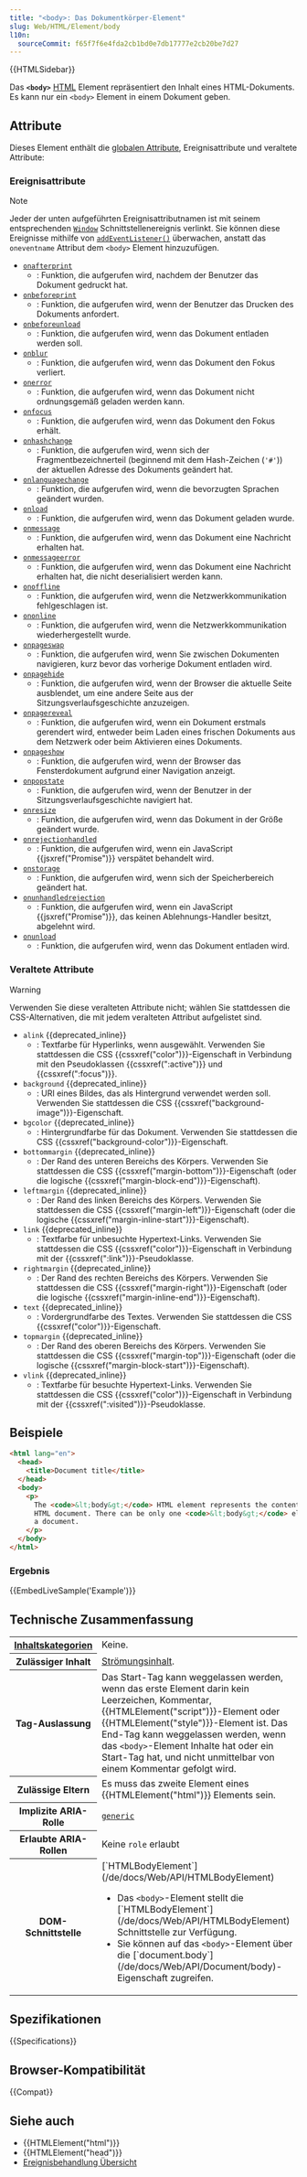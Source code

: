 ```yaml
---
title: "<body>: Das Dokumentkörper-Element"
slug: Web/HTML/Element/body
l10n:
  sourceCommit: f65f7f6e4fda2cb1bd0e7db17777e2cb20be7d27
---
```


{{HTMLSidebar}}

Das **`<body>`** [HTML](/de/docs/Web/HTML) Element repräsentiert den Inhalt eines HTML-Dokuments. Es kann nur ein `<body>` Element in einem Dokument geben.

## Attribute

Dieses Element enthält die [globalen Attribute](/de/docs/Web/HTML/Global_attributes), Ereignisattribute und veraltete Attribute:

### Ereignisattribute

> [!NOTE]
> Jeder der unten aufgeführten Ereignisattributnamen ist mit seinem entsprechenden [`Window`](/de/docs/Web/API/Window) Schnittstellenereignis verlinkt. Sie können diese Ereignisse mithilfe von [`addEventListener()`](/de/docs/Web/API/EventTarget/addEventListener) überwachen, anstatt das `oneventname` Attribut dem `<body>` Element hinzuzufügen.

- [`onafterprint`](/de/docs/Web/API/Window/afterprint_event)
  - : Funktion, die aufgerufen wird, nachdem der Benutzer das Dokument gedruckt hat.
- [`onbeforeprint`](/de/docs/Web/API/Window/beforeprint_event)
  - : Funktion, die aufgerufen wird, wenn der Benutzer das Drucken des Dokuments anfordert.
- [`onbeforeunload`](/de/docs/Web/API/Window/beforeunload_event)
  - : Funktion, die aufgerufen wird, wenn das Dokument entladen werden soll.
- [`onblur`](/de/docs/Web/API/Window/blur_event)
  - : Funktion, die aufgerufen wird, wenn das Dokument den Fokus verliert.
- [`onerror`](/de/docs/Web/API/Window/error_event)
  - : Funktion, die aufgerufen wird, wenn das Dokument nicht ordnungsgemäß geladen werden kann.
- [`onfocus`](/de/docs/Web/API/Window/focus_event)
  - : Funktion, die aufgerufen wird, wenn das Dokument den Fokus erhält.
- [`onhashchange`](/de/docs/Web/API/Window/hashchange_event)
  - : Funktion, die aufgerufen wird, wenn sich der Fragmentbezeichnerteil (beginnend mit dem Hash-Zeichen (`'#'`)) der aktuellen Adresse des Dokuments geändert hat.
- [`onlanguagechange`](/de/docs/Web/API/Window/languagechange_event)
  - : Funktion, die aufgerufen wird, wenn die bevorzugten Sprachen geändert wurden.
- [`onload`](/de/docs/Web/API/Window/load_event)
  - : Funktion, die aufgerufen wird, wenn das Dokument geladen wurde.
- [`onmessage`](/de/docs/Web/API/Window/message_event)
  - : Funktion, die aufgerufen wird, wenn das Dokument eine Nachricht erhalten hat.
- [`onmessageerror`](/de/docs/Web/API/Window/messageerror_event)
  - : Funktion, die aufgerufen wird, wenn das Dokument eine Nachricht erhalten hat, die nicht deserialisiert werden kann.
- [`onoffline`](/de/docs/Web/API/Window/offline_event)
  - : Funktion, die aufgerufen wird, wenn die Netzwerkkommunikation fehlgeschlagen ist.
- [`ononline`](/de/docs/Web/API/Window/online_event)
  - : Funktion, die aufgerufen wird, wenn die Netzwerkkommunikation wiederhergestellt wurde.
- [`onpageswap`](/de/docs/Web/API/Window/pageswap_event)
  - : Funktion, die aufgerufen wird, wenn Sie zwischen Dokumenten navigieren, kurz bevor das vorherige Dokument entladen wird.
- [`onpagehide`](/de/docs/Web/API/Window/pagehide_event)
  - : Funktion, die aufgerufen wird, wenn der Browser die aktuelle Seite ausblendet, um eine andere Seite aus der Sitzungsverlaufsgeschichte anzuzeigen.
- [`onpagereveal`](/de/docs/Web/API/Window/pagereveal_event)
  - : Funktion, die aufgerufen wird, wenn ein Dokument erstmals gerendert wird, entweder beim Laden eines frischen Dokuments aus dem Netzwerk oder beim Aktivieren eines Dokuments.
- [`onpageshow`](/de/docs/Web/API/Window/pageshow_event)
  - : Funktion, die aufgerufen wird, wenn der Browser das Fensterdokument aufgrund einer Navigation anzeigt.
- [`onpopstate`](/de/docs/Web/API/Window/popstate_event)
  - : Funktion, die aufgerufen wird, wenn der Benutzer in der Sitzungsverlaufsgeschichte navigiert hat.
- [`onresize`](/de/docs/Web/API/Window/resize_event)
  - : Funktion, die aufgerufen wird, wenn das Dokument in der Größe geändert wurde.
- [`onrejectionhandled`](/de/docs/Web/API/Window/rejectionhandled_event)
  - : Funktion, die aufgerufen wird, wenn ein JavaScript {{jsxref("Promise")}} verspätet behandelt wird.
- [`onstorage`](/de/docs/Web/API/Window/storage_event)
  - : Funktion, die aufgerufen wird, wenn sich der Speicherbereich geändert hat.
- [`onunhandledrejection`](/de/docs/Web/API/Window/unhandledrejection_event)
  - : Funktion, die aufgerufen wird, wenn ein JavaScript {{jsxref("Promise")}}, das keinen Ablehnungs-Handler besitzt, abgelehnt wird.
- [`onunload`](/de/docs/Web/API/Window/unload_event)
  - : Funktion, die aufgerufen wird, wenn das Dokument entladen wird.

### Veraltete Attribute

> [!WARNING]
> Verwenden Sie diese veralteten Attribute nicht; wählen Sie stattdessen die CSS-Alternativen, die mit jedem veralteten Attribut aufgelistet sind.

- `alink` {{deprecated_inline}}
  - : Textfarbe für Hyperlinks, wenn ausgewählt.
    Verwenden Sie stattdessen die CSS {{cssxref("color")}}-Eigenschaft in Verbindung mit den Pseudoklassen {{cssxref(":active")}} und {{cssxref(":focus")}}.
- `background` {{deprecated_inline}}
  - : URI eines Bildes, das als Hintergrund verwendet werden soll.
    Verwenden Sie stattdessen die CSS {{cssxref("background-image")}}-Eigenschaft.
- `bgcolor` {{deprecated_inline}}
  - : Hintergrundfarbe für das Dokument.
    Verwenden Sie stattdessen die CSS {{cssxref("background-color")}}-Eigenschaft.
- `bottommargin` {{deprecated_inline}}
  - : Der Rand des unteren Bereichs des Körpers.
    Verwenden Sie stattdessen die CSS {{cssxref("margin-bottom")}}-Eigenschaft (oder die logische {{cssxref("margin-block-end")}}-Eigenschaft).
- `leftmargin` {{deprecated_inline}}
  - : Der Rand des linken Bereichs des Körpers.
    Verwenden Sie stattdessen die CSS {{cssxref("margin-left")}}-Eigenschaft (oder die logische {{cssxref("margin-inline-start")}}-Eigenschaft).
- `link` {{deprecated_inline}}
  - : Textfarbe für unbesuchte Hypertext-Links.
    Verwenden Sie stattdessen die CSS {{cssxref("color")}}-Eigenschaft in Verbindung mit der {{cssxref(":link")}}-Pseudoklasse.
- `rightmargin` {{deprecated_inline}}
  - : Der Rand des rechten Bereichs des Körpers.
    Verwenden Sie stattdessen die CSS {{cssxref("margin-right")}}-Eigenschaft (oder die logische {{cssxref("margin-inline-end")}}-Eigenschaft).
- `text` {{deprecated_inline}}
  - : Vordergrundfarbe des Textes.
    Verwenden Sie stattdessen die CSS {{cssxref("color")}}-Eigenschaft.
- `topmargin` {{deprecated_inline}}
  - : Der Rand des oberen Bereichs des Körpers.
    Verwenden Sie stattdessen die CSS {{cssxref("margin-top")}}-Eigenschaft (oder die logische {{cssxref("margin-block-start")}}-Eigenschaft).
- `vlink` {{deprecated_inline}}
  - : Textfarbe für besuchte Hypertext-Links.
    Verwenden Sie stattdessen die CSS {{cssxref("color")}}-Eigenschaft in Verbindung mit der {{cssxref(":visited")}}-Pseudoklasse.

## Beispiele

```html
<html lang="en">
  <head>
    <title>Document title</title>
  </head>
  <body>
    <p>
      The <code>&lt;body&gt;</code> HTML element represents the content of an
      HTML document. There can be only one <code>&lt;body&gt;</code> element in
      a document.
    </p>
  </body>
</html>
```

### Ergebnis

{{EmbedLiveSample('Example')}}

## Technische Zusammenfassung

<table class="properties">
  <tbody>
    <tr>
      <th scope="row">
        <a href="/de/docs/Web/HTML/Content_categories"
          >Inhaltskategorien</a
        >
      </th>
      <td>
        Keine.
      </td>
    </tr>
    <tr>
      <th scope="row">Zulässiger Inhalt</th>
      <td>
        <a href="/de/docs/Web/HTML/Content_categories#flow_content"
          >Strömungsinhalt</a
        >.
      </td>
    </tr>
    <tr>
      <th scope="row">Tag-Auslassung</th>
      <td>
        Das Start-Tag kann weggelassen werden, wenn das erste Element darin kein Leerzeichen, Kommentar, {{HTMLElement("script")}}-Element oder
        {{HTMLElement("style")}}-Element ist. Das End-Tag kann weggelassen werden, wenn das <code>&#x3C;body></code>-Element Inhalte hat oder ein Start-Tag hat,
        und nicht unmittelbar von einem Kommentar gefolgt wird.
      </td>
    </tr>
    <tr>
      <th scope="row">Zulässige Eltern</th>
      <td>
        Es muss das zweite Element eines {{HTMLElement("html")}}
        Elements sein.
      </td>
    </tr>
    <tr>
      <th scope="row">Implizite ARIA-Rolle</th>
      <td>
        <code
          ><a href="/de/docs/Web/Accessibility/ARIA/Reference/Roles/generic_role"
            >generic</a
          ></code
        >
      </td>
    </tr>
    <tr>
      <th scope="row">Erlaubte ARIA-Rollen</th>
      <td>Keine <code>role</code> erlaubt</td>
    </tr>
    <tr>
      <th scope="row">DOM-Schnittstelle</th>
      <td>
        [`HTMLBodyElement`](/de/docs/Web/API/HTMLBodyElement)
        <ul>
          <li>
            Das <code>&#x3C;body></code>-Element stellt die
            [`HTMLBodyElement`](/de/docs/Web/API/HTMLBodyElement) Schnittstelle zur Verfügung.
          </li>
          <li>
            Sie können auf das <code>&#x3C;body></code>-Element über die
            [`document.body`](/de/docs/Web/API/Document/body)-Eigenschaft zugreifen.
          </li>
        </ul>
      </td>
    </tr>
  </tbody>
</table>

## Spezifikationen

{{Specifications}}

## Browser-Kompatibilität

{{Compat}}

## Siehe auch

- {{HTMLElement("html")}}
- {{HTMLElement("head")}}
- [Ereignisbehandlung Übersicht](/de/docs/Web/Events/Event_handlers)
